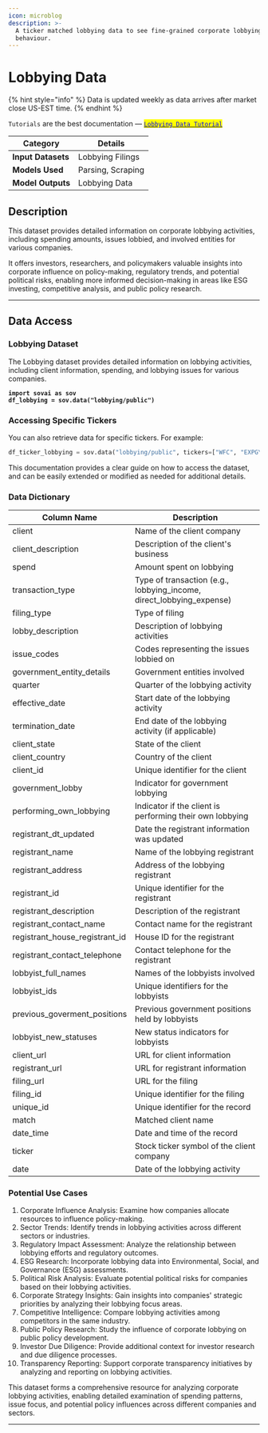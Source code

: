 ```yaml
---
icon: microblog
description: >-
  A ticker matched lobbying data to see fine-grained corporate lobbying
  behaviour.
---
```


# Lobbying Data

{% hint style="info" %}
Data is updated weekly as data arrives after market close US-EST time.
{% endhint %}

`Tutorials` are the best documentation — [<mark style="color:blue;">`Lobbying Data Tutorial`</mark>](https://colab.research.google.com/github/sovai-research/sovai-public/blob/main/notebooks/datasets/Lobbying%20Analysis.ipynb)

<table data-column-title-hidden data-view="cards"><thead><tr><th>Category</th><th>Details</th></tr></thead><tbody><tr><td><strong>Input Datasets</strong></td><td>Lobbying Filings</td></tr><tr><td><strong>Models Used</strong></td><td>Parsing, Scraping</td></tr><tr><td><strong>Model Outputs</strong></td><td>Lobbying Data</td></tr></tbody></table>

## Description

This dataset provides detailed information on corporate lobbying activities, including spending amounts, issues lobbied, and involved entities for various companies.&#x20;

It offers investors, researchers, and policymakers valuable insights into corporate influence on policy-making, regulatory trends, and potential political risks, enabling more informed decision-making in areas like ESG investing, competitive analysis, and public policy research.

***

## Data Access

### Lobbying Dataset

The Lobbying dataset provides detailed information on lobbying activities, including client information, spending, and lobbying issues for various companies.

<pre class="language-python"><code class="lang-python"><strong>import sovai as sov
</strong><strong>df_lobbying = sov.data("lobbying/public")
</strong></code></pre>

### Accessing Specific Tickers

You can also retrieve data for specific tickers. For example:

```python
df_ticker_lobbying = sov.data("lobbying/public", tickers=["WFC", "EXPGY"])
```

This documentation provides a clear guide on how to access the dataset, and can be easily extended or modified as needed for additional details.

### Data Dictionary

| Column Name                       | Description                                                             |
| --------------------------------- | ----------------------------------------------------------------------- |
| client                            | Name of the client company                                              |
| client\_description               | Description of the client's business                                    |
| spend                             | Amount spent on lobbying                                                |
| transaction\_type                 | Type of transaction (e.g., lobbying\_income, direct\_lobbying\_expense) |
| filing\_type                      | Type of filing                                                          |
| lobby\_description                | Description of lobbying activities                                      |
| issue\_codes                      | Codes representing the issues lobbied on                                |
| government\_entity\_details       | Government entities involved                                            |
| quarter                           | Quarter of the lobbying activity                                        |
| effective\_date                   | Start date of the lobbying activity                                     |
| termination\_date                 | End date of the lobbying activity (if applicable)                       |
| client\_state                     | State of the client                                                     |
| client\_country                   | Country of the client                                                   |
| client\_id                        | Unique identifier for the client                                        |
| government\_lobby                 | Indicator for government lobbying                                       |
| performing\_own\_lobbying         | Indicator if the client is performing their own lobbying                |
| registrant\_dt\_updated           | Date the registrant information was updated                             |
| registrant\_name                  | Name of the lobbying registrant                                         |
| registrant\_address               | Address of the lobbying registrant                                      |
| registrant\_id                    | Unique identifier for the registrant                                    |
| registrant\_description           | Description of the registrant                                           |
| registrant\_contact\_name         | Contact name for the registrant                                         |
| registrant\_house\_registrant\_id | House ID for the registrant                                             |
| registrant\_contact\_telephone    | Contact telephone for the registrant                                    |
| lobbyist\_full\_names             | Names of the lobbyists involved                                         |
| lobbyist\_ids                     | Unique identifiers for the lobbyists                                    |
| previous\_goverment\_positions    | Previous government positions held by lobbyists                         |
| lobbyist\_new\_statuses           | New status indicators for lobbyists                                     |
| client\_url                       | URL for client information                                              |
| registrant\_url                   | URL for registrant information                                          |
| filing\_url                       | URL for the filing                                                      |
| filing\_id                        | Unique identifier for the filing                                        |
| unique\_id                        | Unique identifier for the record                                        |
| match                             | Matched client name                                                     |
| date\_time                        | Date and time of the record                                             |
| ticker                            | Stock ticker symbol of the client company                               |
| date                              | Date of the lobbying activity                                           |

### Potential Use Cases

1. Corporate Influence Analysis: Examine how companies allocate resources to influence policy-making.
2. Sector Trends: Identify trends in lobbying activities across different sectors or industries.
3. Regulatory Impact Assessment: Analyze the relationship between lobbying efforts and regulatory outcomes.
4. ESG Research: Incorporate lobbying data into Environmental, Social, and Governance (ESG) assessments.
5. Political Risk Analysis: Evaluate potential political risks for companies based on their lobbying activities.
6. Corporate Strategy Insights: Gain insights into companies' strategic priorities by analyzing their lobbying focus areas.
7. Competitive Intelligence: Compare lobbying activities among competitors in the same industry.
8. Public Policy Research: Study the influence of corporate lobbying on public policy development.
9. Investor Due Diligence: Provide additional context for investor research and due diligence processes.
10. Transparency Reporting: Support corporate transparency initiatives by analyzing and reporting on lobbying activities.&#x20;

This dataset forms a comprehensive resource for analyzing corporate lobbying activities, enabling detailed examination of spending patterns, issue focus, and potential policy influences across different companies and sectors.

***
